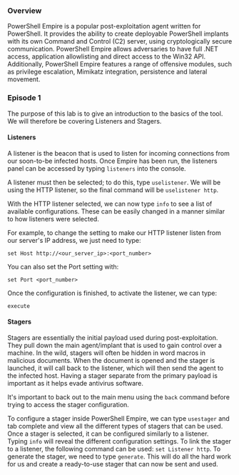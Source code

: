 ### Overview
PowerShell Empire is a popular post-exploitation agent written for PowerShell. It provides the ability to create deployable PowerShell implants with its own Command and Control (C2) server, using cryptologically secure communication. PowerShell Empire allows adversaries to have full .NET access, application allowlisting and direct access to the Win32 API. Additionally, PowerShell Empire features a range of offensive modules, such as privilege escalation, Mimikatz integration, persistence and lateral movement.

### Episode 1
The purpose of this lab is to give an introduction to the basics of the tool. We will therefore be covering Listeners and Stagers.

#### Listeners
A listener is the beacon that is used to listen for incoming connections from our soon-to-be infected hosts. Once Empire has been run, the listeners panel can be accessed by typing `listeners` into the console.

A listener must then be selected; to do this, type `uselistener`. We will be using the HTTP listener, so the final command will be `uselistener http`.

With the HTTP listener selected, we can now type `info` to see a list of available configurations. These can be easily changed in a manner similar to how listeners were selected.

For example, to change the setting to make our HTTP listener listen from our server's IP address, we just need to type:

`set Host http://<our_server_ip>:<port_number>`

You can also set the Port setting with:

`set Port <port_number>`

Once the configuration is finished, to activate the listener, we can type:

`execute`

#### Stagers
Stagers are essentially the initial payload used during post-exploitation. They pull down the main agent/implant that is used to gain control over a machine. In the wild, stagers will often be hidden in word macros in malicious documents. When the document is opened and the stager is launched, it will call back to the listener, which will then send the agent to the infected host. Having a stager separate from the primary payload is important as it helps evade antivirus software.

It's important to back out to the main menu using the `back` command before trying to access the stager configuration.

To configure a stager inside PowerShell Empire, we can type `usestager` and tab complete and view all the different types of stagers that can be used. Once a stager is selected, it can be configured similarly to a listener. Typing `info` will reveal the different configuration settings. To link the stager to a listener, the following command can be used: `set Listener http`. To generate the stager, we need to type `generate`. This will do all the hard work for us and create a ready-to-use stager that can now be sent and used.